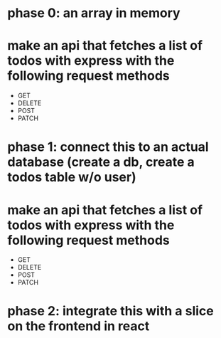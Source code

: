 # phase 0: an array in memory

# make an api that fetches a list of todos with express with the following request methods

- GET
- DELETE
- POST
- PATCH

# phase 1: connect this to an actual database (create a db, create a todos table w/o user)

# make an api that fetches a list of todos with express with the following request methods

- GET
- DELETE
- POST
- PATCH

# phase 2: integrate this with a slice on the frontend in react

